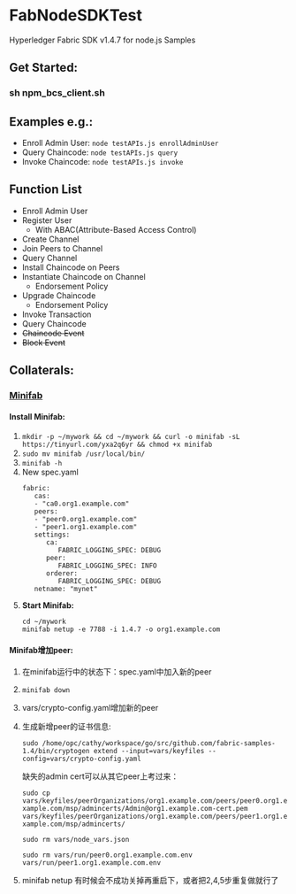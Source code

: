 # FabNodeSDKTest
Hyperledger Fabric SDK v1.4.7 for node.js Samples

## Get Started:
### sh npm_bcs_client.sh

## Examples e.g.:
   - Enroll Admin User: ```node testAPIs.js enrollAdminUser```
   - Query Chaincode: ```node testAPIs.js query```
   - Invoke Chaincode: ```node testAPIs.js invoke```


## Function List
  - Enroll Admin User
  - Register User
     - With ABAC(Attribute-Based Access Control)
  - Create Channel
  - Join Peers to Channel
  - Query Channel
  - Install Chaincode on Peers
  - Instantiate Chaincode on Channel
     - Endorsement Policy
  -	Upgrade Chaincode
     - Endorsement Policy
  -	Invoke Transaction 
  -	Query Chaincode
  - ~~Chaincode Event~~
  - ~~Block Event~~


## Collaterals: 
### [**Minifab**](https://github.com/hyperledger-labs/minifabric)
#### Install Minifab:
   1. ```mkdir -p ~/mywork && cd ~/mywork && curl -o minifab -sL https://tinyurl.com/yxa2q6yr && chmod +x minifab```
   2. ```sudo mv minifab /usr/local/bin/```
   3. ```minifab -h```
   4. New spec.yaml
      ```
      fabric:
         cas:
         - "ca0.org1.example.com"
         peers: 
         - "peer0.org1.example.com"
         - "peer1.org1.example.com"
         settings:
            ca:
               FABRIC_LOGGING_SPEC: DEBUG
            peer:
               FABRIC_LOGGING_SPEC: INFO
            orderer:
               FABRIC_LOGGING_SPEC: DEBUG
         netname: "mynet"
      ```
   5. **Start Minifab:**
      ```
      cd ~/mywork
      minifab netup -e 7788 -i 1.4.7 -o org1.example.com
      ```

#### Minifab增加peer:
   1. 在minifab运行中的状态下：spec.yaml中加入新的peer
   2. ```minifab down```
   3. vars/crypto-config.yaml增加新的peer
   4. 生成新增peer的证书信息: 
      
      ```sudo /home/opc/cathy/workspace/go/src/github.com/fabric-samples-1.4/bin/cryptogen extend --input=vars/keyfiles --config=vars/crypto-config.yaml```
     
      缺失的admin cert可以从其它peer上考过来：
      
      ```sudo cp vars/keyfiles/peerOrganizations/org1.example.com/peers/peer0.org1.example.com/msp/admincerts/Admin@org1.example.com-cert.pem vars/keyfiles/peerOrganizations/org1.example.com/peers/peer1.org1.example.com/msp/admincerts/```

      ```sudo rm vars/node_vars.json```
      
      ```sudo rm vars/run/peer0.org1.example.com.env vars/run/peer1.org1.example.com.env```

   5. minifab netup
   有时候会不成功关掉再重启下，或者把2,4,5步重复做就行了
